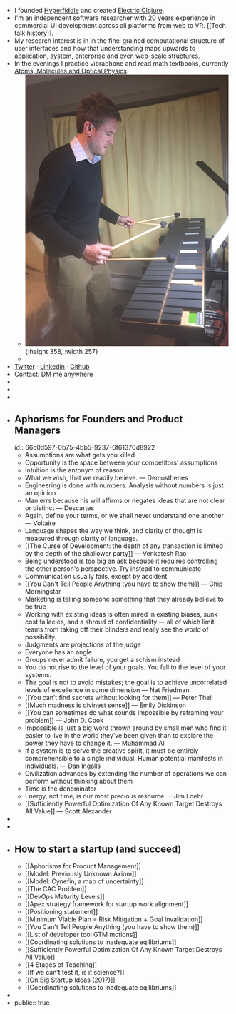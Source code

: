 - I founded [Hyperfiddle](https://www.hyperfiddle.net/) and created [Electric Clojure](https://github.com/hyperfiddle/electric).
- I'm an independent software researcher with 20 years experience in commercial UI development across all platforms from web to VR. [[Tech talk history]].
- My research interest is in in the fine-grained computational structure of user interfaces and how that understanding maps upwards to application, system, enterprise and even web-scale structures.
- In the evenings I practice vibraphone and read math textbooks, currently [Atoms, Molecules and Optical Physics](https://www.amazon.com/dp/3642543219).
	- ![2016-vibraphone.jpg](../assets/2016-vibraphone_1677511165637_0.jpg){:height 358, :width 257}
	-
- [Twitter](https://twitter.com/dustingetz) · [Linkedin](https://www.linkedin.com/in/dustingetz/) · [Github](https://github.com/dustingetz)
- Contact: DM me anywhere
-
-
-
- ## Aphorisms for Founders and Product Managers
  id:: 66c0d597-0b75-4bb5-9237-6f61370d8922
	- Assumptions are what gets you killed
	- Opportunity is the space between your competitors' assumptions
	- Intuition is the antonym of reason
	- What we wish, that we readily believe. — Demosthenes
	- Engineering is done with numbers. Analysis without numbers is just an opinion
	- Man errs because his will affirms or negates ideas that are not clear or distinct — Descartes
	- Again, define your terms, or we shall never understand one another — Voltaire
	- Language shapes the way we think, and clarity of thought is measured through clarity of language.
	- [[The Curse of Development: the depth of any transaction is limited by the depth of the shallower party]] — Venkatesh Rao
	- Being understood is too big an ask because it requires controlling the other person's perspective. Try instead to communicate
	- Communication usually fails, except by accident
	- [[You Can't Tell People Anything (you have to show them)]] — Chip Morningstar
	- Marketing is telling someone something that they already believe to be true
	- Working with existing ideas is often mired in existing biases, sunk cost fallacies, and a shroud of confidentiality — all of which limit teams from taking off their blinders and really see the world of possibility.
	- Judgments are projections of the judge
	- Everyone has an angle
	- Groups never admit failure, you get a schism instead
	- You do not rise to the level of your goals. You fall to the level of your systems.
	- The goal is not to avoid mistakes; the goal is to achieve uncorrelated levels of excellence in some dimension — Nat Friedman
	- [[You can’t find secrets without looking for them]] — Peter Theil
	- [[Much madness is divinest sense]] — Emily Dickinson
	- [[You can sometimes do what sounds impossible by reframing your problem]] — John D. Cook
	- Impossible is just a big word thrown around by small men who find it easier to live in the world they’ve been given than to explore the power they have to change it. — Muhammad Ali
	- If a system is to serve the creative spirit, it must be entirely comprehensible to a single individual. Human potential manifests in individuals. — Dan Ingalls
	- Civilization advances by extending the number of operations we can perform without thinking about them
	- Time is the denominator
	- Energy, not time, is our most precious resource. —Jim Loehr
	- [[Sufficiently Powerful Optimization Of Any Known Target Destroys All Value]] — Scott Alexander
-
-
- ## How to start a startup (and succeed)
	- [[Aphorisms for Product Management]]
	- [[Model: Previously Unknown Axiom]]
	- [[Model: Cynefin, a map of uncertainty]]
	- [[The CAC Problem]]
	- [[DevOps Maturity Levels]]
	- [[Apex strategy framework for startup work alignment]]
	- [[Positioning statement]]
	- [[Minimum Viable Plan = Risk Mitigation + Goal Invalidation]]
	- [[You Can't Tell People Anything (you have to show them)]]
	- [[List of developer tool GTM motions]]
	- [[Coordinating solutions to inadequate eqilibriums]]
	- [[Sufficiently Powerful Optimization Of Any Known Target Destroys All Value]]
	- [[4 Stages of Teaching]]
	- [[If we can’t test it, is it science?]]
	- [[On Big Startup Ideas (2017)]]
	- [[Coordinating solutions to inadequate eqilibriums]]
-
- public:: true